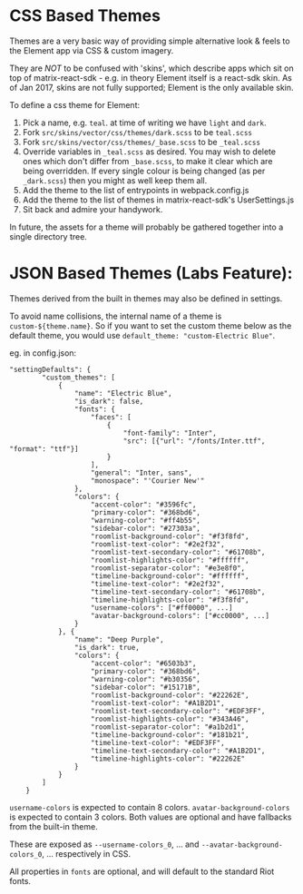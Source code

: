 CSS Based Themes
================

Themes are a very basic way of providing simple alternative look & feels to the
Element app via CSS & custom imagery.

They are *NOT* to be confused with 'skins', which describe apps which sit on top
of matrix-react-sdk - e.g. in theory Element itself is a react-sdk skin.
As of Jan 2017, skins are not fully supported; Element is the only available skin.

To define a css theme for Element:

 1. Pick a name, e.g. `teal`. at time of writing we have `light` and `dark`.
 2. Fork `src/skins/vector/css/themes/dark.scss` to be `teal.scss`
 3. Fork `src/skins/vector/css/themes/_base.scss` to be `_teal.scss`
 4. Override variables in `_teal.scss` as desired. You may wish to delete ones
    which don't differ from `_base.scss`, to make it clear which are being
    overridden. If every single colour is being changed (as per `_dark.scss`)
    then you might as well keep them all.
 5. Add the theme to the list of entrypoints in webpack.config.js
 6. Add the theme to the list of themes in matrix-react-sdk's UserSettings.js
 7. Sit back and admire your handywork.

In future, the assets for a theme will probably be gathered together into a
single directory tree.

 JSON Based Themes (Labs Feature):
==================================

Themes derived from the built in themes may also be defined in settings.

To avoid name collisions, the internal name of a theme is
`custom-${theme.name}`. So if you want to set the custom theme below as the
default theme, you would use `default_theme: "custom-Electric Blue"`.

eg. in config.json:

```
"settingDefaults": {
        "custom_themes": [
            {
                "name": "Electric Blue",
                "is_dark": false,
                "fonts": {
                    "faces": [
                        {
                            "font-family": "Inter",
                            "src": [{"url": "/fonts/Inter.ttf", "format": "ttf"}]
                        }
                    ],
                    "general": "Inter, sans",
                    "monospace": "'Courier New'"
                },
                "colors": {
                    "accent-color": "#3596fc",
                    "primary-color": "#368bd6",
                    "warning-color": "#ff4b55",
                    "sidebar-color": "#27303a",
                    "roomlist-background-color": "#f3f8fd",
                    "roomlist-text-color": "#2e2f32",
                    "roomlist-text-secondary-color": "#61708b",
                    "roomlist-highlights-color": "#ffffff",
                    "roomlist-separator-color": "#e3e8f0",
                    "timeline-background-color": "#ffffff",
                    "timeline-text-color": "#2e2f32",
                    "timeline-text-secondary-color": "#61708b",
                    "timeline-highlights-color": "#f3f8fd",
                    "username-colors": ["#ff0000", ...]
                    "avatar-background-colors": ["#cc0000", ...]
                }
            }, {
                "name": "Deep Purple",
                "is_dark": true,
                "colors": {
                    "accent-color": "#6503b3",
                    "primary-color": "#368bd6",
                    "warning-color": "#b30356",
                    "sidebar-color": "#15171B",
                    "roomlist-background-color": "#22262E",
                    "roomlist-text-color": "#A1B2D1",
                    "roomlist-text-secondary-color": "#EDF3FF",
                    "roomlist-highlights-color": "#343A46",
                    "roomlist-separator-color": "#a1b2d1",
                    "timeline-background-color": "#181b21",
                    "timeline-text-color": "#EDF3FF",
                    "timeline-text-secondary-color": "#A1B2D1",
                    "timeline-highlights-color": "#22262E"
                }
            }
        ]
    }
```

`username-colors` is expected to contain 8 colors. `avatar-background-colors` is expected to contain 3 colors. Both values are optional and have fallbacks from the built-in theme.

These are exposed as `--username-colors_0`, ... and `--avatar-background-colors_0`, ... respectively in CSS.

All properties in `fonts` are optional, and will default to the standard Riot fonts.
